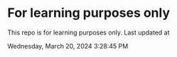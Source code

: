 # For learning purposes only
This repo is for learning purposes only.
Last updated at

Wednesday, March 20, 2024 3:28:45 PM

